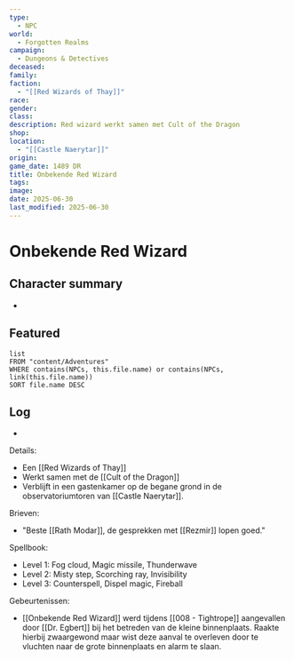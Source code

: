 ```yaml
---
type:
  - NPC
world:
  - Forgotten Realms
campaign:
  - Dungeons & Detectives
deceased: 
family: 
faction:
  - "[[Red Wizards of Thay]]"
race: 
gender: 
class: 
description: Red wizard werkt samen met Cult of the Dragon
shop: 
location:
  - "[[Castle Naerytar]]"
origin: 
game_date: 1489 DR
title: Onbekende Red Wizard
tags: 
image: 
date: 2025-06-30
last_modified: 2025-06-30
---
```

# Onbekende Red Wizard

## Character summary
* 

## Featured
```dataview
list
FROM "content/Adventures"
WHERE contains(NPCs, this.file.name) or contains(NPCs, link(this.file.name))
SORT file.name DESC
```

## Log
* 
Details:
- Een [[Red Wizards of Thay]] 
- Werkt samen met de [[Cult of the Dragon]]
- Verblijft in een gastenkamer op de begane grond in de observatoriumtoren van [[Castle Naerytar]]. 

Brieven:
- "Beste [[Rath Modar]], de gesprekken met [[Rezmir]] lopen goed."

Spellbook:
- Level 1:  Fog cloud, Magic missile, Thunderwave
- Level 2:  Misty step, Scorching ray, Invisibility
- Level 3:  Counterspell, Dispel magic, Fireball

Gebeurtenissen:
* [[Onbekende Red Wizard]] werd tijdens [[008 - Tightrope]] aangevallen door [[Dr. Egbert]] bij het betreden van de kleine binnenplaats. Raakte hierbij zwaargewond maar wist deze aanval te overleven door te vluchten naar de grote binnenplaats en alarm te slaan.